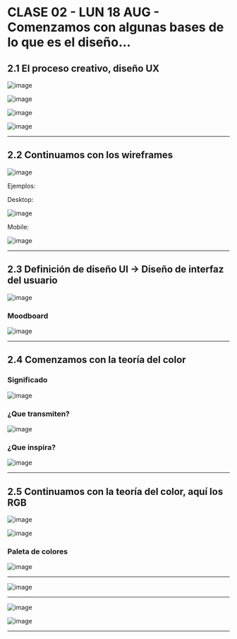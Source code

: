 # CLASE 02 - LUN 18 AUG -  Comenzamos con algunas bases de lo que es el diseño...


## 2.1 El proceso creativo, diseño UX


![image](https://github.com/eugenia1984/UTN-FRSR-Programacion/assets/72580574/408d7cad-9bf5-4a08-bda6-6422ac08b2d7)

![image](https://github.com/eugenia1984/UTN-FRSR-Programacion/assets/72580574/d81f19fd-f163-43e1-bddb-e12445aeddb7)



![image](https://github.com/eugenia1984/UTN-FRSR-Programacion/assets/72580574/d146893a-e07e-40bf-baff-d9e6157e2243)

![image](https://github.com/eugenia1984/UTN-FRSR-Programacion/assets/72580574/5c3ab607-6a4a-420b-a9fb-8ed6a4b3d610)


---

## 2.2 Continuamos con los wireframes


![image](https://github.com/eugenia1984/UTN-FRSR-Programacion/assets/72580574/4ca70a9d-6015-44c6-ab29-6454d0953e06)


Ejemplos:

Desktop: 

![image](https://github.com/eugenia1984/UTN-FRSR-Programacion/assets/72580574/4fc4e920-50ba-4cb6-a25f-61b0323eb6d2)

Mobile:


![image](https://github.com/eugenia1984/UTN-FRSR-Programacion/assets/72580574/6281f646-1c2f-4985-a8cc-baf0cd3e529e)

---

## 2.3 Definición de diseño UI -> Diseño de interfaz del usuario


![image](https://github.com/eugenia1984/UTN-FRSR-Programacion/assets/72580574/321f3aa2-5621-4bbe-b929-ecf7e6c7795c)


### Moodboard


![image](https://github.com/eugenia1984/UTN-FRSR-Programacion/assets/72580574/1d827226-8ace-44ae-8ec9-55030e137da3)


---

## 2.4 Comenzamos con la teoría del color


### Significado


![image](https://github.com/eugenia1984/UTN-FRSR-Programacion/assets/72580574/be7246d5-29b4-4eb2-b34e-23b593ce339e)

### ¿Que transmiten?

![image](https://github.com/eugenia1984/UTN-FRSR-Programacion/assets/72580574/270cffbe-621c-4e8d-9286-1df911d8db13)

### ¿Que inspira?

![image](https://github.com/eugenia1984/UTN-FRSR-Programacion/assets/72580574/086038d4-8db5-4eea-8769-42a61cf60ee0)


---

## 2.5 Continuamos con la teoría del color, aquí los RGB

![image](https://github.com/eugenia1984/UTN-FRSR-Programacion/assets/72580574/c9014640-6a0e-4aee-a80c-4de9dabd4075)

![image](https://github.com/eugenia1984/UTN-FRSR-Programacion/assets/72580574/ae7e7ff6-7050-483d-900a-7bf833ae2975)


### Paleta de colores

![image](https://github.com/eugenia1984/UTN-FRSR-Programacion/assets/72580574/a6b1fdee-bb3f-4e2b-8c48-549e554d62d4)

---


![image](https://github.com/eugenia1984/UTN-FRSR-Programacion/assets/72580574/6c65c7e0-70af-4161-ae5e-9a42badaa705)

---

![image](https://github.com/eugenia1984/UTN-FRSR-Programacion/assets/72580574/2bab81e0-8a3e-4f8e-8fa1-72185c8c10d5)

![image](https://github.com/eugenia1984/UTN-FRSR-Programacion/assets/72580574/3e58abf8-f293-44ee-8936-96238f9a12d8)

---
